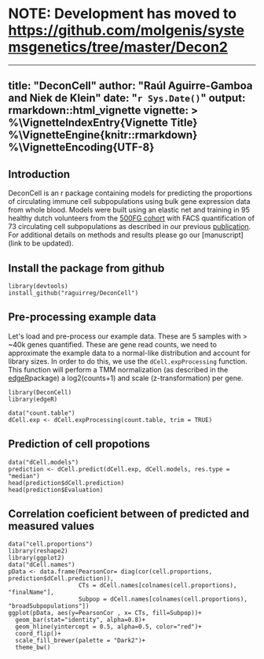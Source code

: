 # NOTE: Development has moved to https://github.com/molgenis/systemsgenetics/tree/master/Decon2

---
title: "DeconCell"
author: "Raúl Aguirre-Gamboa and Niek de Klein"
date: "`r Sys.Date()`"
output: rmarkdown::html_vignette
vignette: >
  %\VignetteIndexEntry{Vignette Title}
  %\VignetteEngine{knitr::rmarkdown}
  %\VignetteEncoding{UTF-8}
---

## Introduction 
DeconCell is an r package containing models for predicting the proportions of circulating immune cell subpopulations using bulk gene expression data from  whole blood. Models were built using an elastic net and training in 95 healthy dutch volunteers from the [500FG cohort](http://www.humanfunctionalgenomics.org/site/?page_id=82) with FACS quantification of 73 circulating cell subpopulations as described in our previous [publication](http://www.cell.com/cell-reports/fulltext/S2211-1247(16)31473-5). 
For additional details on methods and results please go our [manuscript](link to be updated). 


## Install the package from github

```{r}
library(devtools)
install_github("raguirreg/DeconCell")
```


## Pre-processing example data
Let's load and pre-process our example data. These are 5 samples with > ~40k genes quantified. These are gene read counts, we need to approximate the example data to a normal-like distribution and account for library sizes. In order to do this, we use the `dCell.expProcessing` function. This function will perform a TMM normalization (as described in the [edgeR](http://bioconductor.org/packages/release/bioc/html/edgeR.html)package) a log2(counts+1) and scale (z-transformation) per gene.

```{r}
library(DeconCell)
library(edgeR)

data("count.table")
dCell.exp <- dCell.expProcessing(count.table, trim = TRUE)
```

## Prediction of cell propotions

```{r}
data("dCell.models")
prediction <- dCell.predict(dCell.exp, dCell.models, res.type = "median")
head(prediction$dCell.prediction)
head(prediction$Evaluation)
```

## Correlation coeficient between of predicted and measured values
```{r}
data("cell.proportions")
library(reshape2)
library(ggplot2)
data("dCell.names")
pData <- data.frame(PearsonCor= diag(cor(cell.proportions, prediction$dCell.prediction)), 
                    CTs = dCell.names[colnames(cell.proportions), "finalName"], 
                    Subpop = dCell.names[colnames(cell.proportions), "broadSubpopulations"])
ggplot(pData, aes(y=PearsonCor , x= CTs, fill=Subpop))+
  geom_bar(stat="identity", alpha=0.8)+
  geom_hline(yintercept = 0.5, alpha=0.5, color="red")+
  coord_flip()+
  scale_fill_brewer(palette = "Dark2")+
  theme_bw()
  
```

